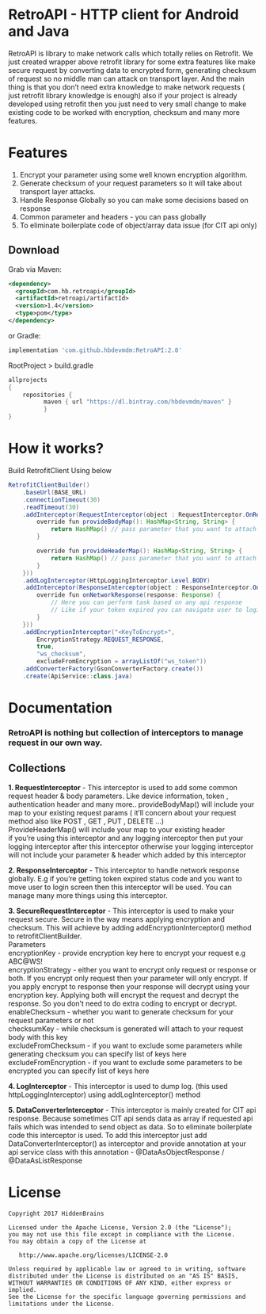 # RetroAPI - HTTP client for Android and Java

RetroAPI is library to make network calls which totally relies on Retrofit.
We just created wrapper above retrofit library for some extra features like make secure request by converting data to encrypted form,
generating checksum of request so no middle man can attack on transport layer.
And the main thing is that you don’t need extra knowledge to make network requests ( just retrofit library knowledge is enough)
also if your project is already developed using retrofit then you just need to very small change to make existing code to be worked with encryption,
checksum and many more features.



# Features
1. Encrypt your parameter using some well known encryption algorithm.
2. Generate checksum of your request parameters so it will take about transport layer attacks.
3. Handle Response Globally so you can make some decisions based on response
4. Common parameter and headers - you can pass globally
5. To eliminate boilerplate code of object/array data issue (for CIT api only)

Download
--------

Grab via Maven:
```xml
<dependency>
  <groupId>com.hb.retroapi</groupId>
  <artifactId>retroapi/artifactId>
  <version>1.4</version>
  <type>pom</type>
</dependency>
```
or Gradle:
```groovy
implementation 'com.github.hbdevmdm:RetroAPI:2.0'
```
RootProject > build.gradle

```groovy
allprojects
{
    repositories {
          maven { url "https://dl.bintray.com/hbdevmdm/maven" }
          }
}
```


# How it works?

Build RetrofitClient Using below

```java
RetrofitClientBuilder()
    .baseUrl(BASE_URL)
    .connectionTimeout(30)
    .readTimeout(30)
    .addInterceptor(RequestInterceptor(object : RequestInterceptor.OnRequestInterceptor {
        override fun provideBodyMap(): HashMap<String, String> {
            return HashMap() // pass parameter that you want to attach as body for every api
        }

        override fun provideHeaderMap(): HashMap<String, String> {
            return HashMap() // pass parameter that you want to attach as header for every api
        }
    }))
    .addLogInterceptor(HttpLoggingInterceptor.Level.BODY)
    .addInterceptor(ResponseInterceptor(object : ResponseInterceptor.OnResponseCallback {
        override fun onNetworkResponse(response: Response) {
            // Here you can perform task based on any api response
            // Like if your token expired you can navigate user to login screen / authentication screen
        }
    }))
    .addEncryptionInterceptor("<KeyToEncrypt>",
        EncryptionStrategy.REQUEST_RESPONSE,
        true,
        "ws_checksum",
        excludeFromEncryption = arrayListOf("ws_token"))
    .addConverterFactory(GsonConverterFactory.create())
    .create(ApiService::class.java)
```
# Documentation
### RetroAPI is nothing but collection of interceptors to manage request in our own way.

## Collections

**1. RequestInterceptor** - This interceptor is used to add some common request header & body parameters. Like device information, token , authentication header and many more..
provideBodyMap() will include your map to your existing request params ( it’ll concern about your request method also like POST , GET , PUT , DELETE ...) <br />
ProvideHeaderMap() will include your map to your existing header <br />
if you’re using this interceptor and any logging interceptor then put your logging interceptor after this interceptor otherwise your logging interceptor will not include your parameter & header which added by this interceptor <br />

**2. ResponseInterceptor** -  This interceptor to handle network response globally. E.g if you’re getting token expired status code and you want to move user to login screen then this interceptor will be used. You can manage many more things using this interceptor. <br />

**3. SecureRequestInterceptor** - This interceptor is used to make your request secure. Secure in the way means applying encryption and checksum. This will achieve by adding addEncryptionInterceptor() method to retrofitClientBuilder. <br />
Parameters <br />
encryptionKey - provide encryption key here to encrypt your request e.g ABC@WS! <br />
encryptionStrategy - either you want to encrypt only request or response or both. If you encrypt only request then your parameter will only encrypt. If you apply encrypt to response then your response will decrypt using your encryption key. Applying both will encrypt the request and decrypt the response. So you don’t need to do extra coding to encrypt or decrypt. <br />
enableChecksum - whether you want to generate checksum for your request parameters or not <br />
checksumKey - while checksum is generated will attach to your request body with this key <br />
excludeFromChecksum - if you want to exclude some parameters while generating checksum you can specify list of keys here <br />
excludeFromEncryption -  if you want to exclude some parameters to be encrypted you can specify list of keys here <br />

**4. LogInterceptor** - This interceptor is used to dump log. (this used  httpLoggingInterceptor) using addLogInterceptor() method <br />

**5. DataConverterInterceptor** - This interceptor is mainly created for CIT api response. Because sometimes CIT api sends data as array if requested api fails which was intended to send object as data. So to eliminate boilerplate code this interceptor is used. To add this interceptor just add DataConverterInterceptor() as interceptor and provide annotation at your api service class with this annotation - @DataAsObjectResponse / @DataAsListResponse <br />


# License

```
Copyright 2017 HiddenBrains

Licensed under the Apache License, Version 2.0 (the "License");
you may not use this file except in compliance with the License.
You may obtain a copy of the License at

   http://www.apache.org/licenses/LICENSE-2.0

Unless required by applicable law or agreed to in writing, software
distributed under the License is distributed on an "AS IS" BASIS,
WITHOUT WARRANTIES OR CONDITIONS OF ANY KIND, either express or implied.
See the License for the specific language governing permissions and
limitations under the License.
